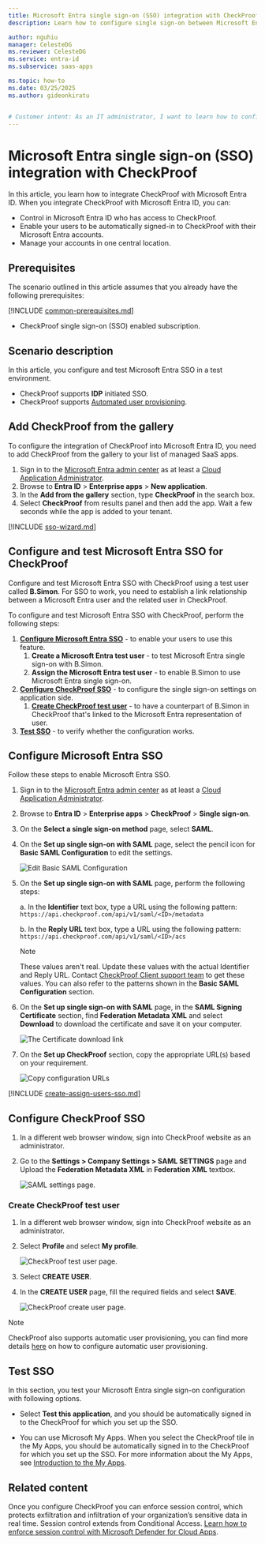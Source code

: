 ```yaml
---
title: Microsoft Entra single sign-on (SSO) integration with CheckProof
description: Learn how to configure single sign-on between Microsoft Entra ID and CheckProof.

author: nguhiu
manager: CelesteDG
ms.reviewer: CelesteDG
ms.service: entra-id
ms.subservice: saas-apps

ms.topic: how-to
ms.date: 03/25/2025
ms.author: gideonkiratu


# Customer intent: As an IT administrator, I want to learn how to configure single sign-on between Microsoft Entra ID and CheckProof so that I can control who has access to CheckProof, enable automatic sign-in with Microsoft Entra accounts, and manage my accounts in one central location.
---
```


# Microsoft Entra single sign-on (SSO) integration with CheckProof

In this article,  you learn how to integrate CheckProof with Microsoft Entra ID. When you integrate CheckProof with Microsoft Entra ID, you can:

* Control in Microsoft Entra ID who has access to CheckProof.
* Enable your users to be automatically signed-in to CheckProof with their Microsoft Entra accounts.
* Manage your accounts in one central location.

## Prerequisites

The scenario outlined in this article assumes that you already have the following prerequisites:

[!INCLUDE [common-prerequisites.md](~/identity/saas-apps/includes/common-prerequisites.md)]
* CheckProof single sign-on (SSO) enabled subscription.

## Scenario description

In this article,  you configure and test Microsoft Entra SSO in a test environment.

* CheckProof supports **IDP** initiated SSO.
* CheckProof supports [Automated user provisioning](checkproof-provisioning-tutorial.md).

## Add CheckProof from the gallery

To configure the integration of CheckProof into Microsoft Entra ID, you need to add CheckProof from the gallery to your list of managed SaaS apps.

1. Sign in to the [Microsoft Entra admin center](https://entra.microsoft.com) as at least a [Cloud Application Administrator](~/identity/role-based-access-control/permissions-reference.md#cloud-application-administrator).
1. Browse to **Entra ID** > **Enterprise apps** > **New application**.
1. In the **Add from the gallery** section, type **CheckProof** in the search box.
1. Select **CheckProof** from results panel and then add the app. Wait a few seconds while the app is added to your tenant.

 [!INCLUDE [sso-wizard.md](~/identity/saas-apps/includes/sso-wizard.md)]

<a name='configure-and-test-azure-ad-sso-for-checkproof'></a>

## Configure and test Microsoft Entra SSO for CheckProof

Configure and test Microsoft Entra SSO with CheckProof using a test user called **B.Simon**. For SSO to work, you need to establish a link relationship between a Microsoft Entra user and the related user in CheckProof.

To configure and test Microsoft Entra SSO with CheckProof, perform the following steps:

1. **[Configure Microsoft Entra SSO](#configure-azure-ad-sso)** - to enable your users to use this feature.
    1. **Create a Microsoft Entra test user** - to test Microsoft Entra single sign-on with B.Simon.
    1. **Assign the Microsoft Entra test user** - to enable B.Simon to use Microsoft Entra single sign-on.
1. **[Configure CheckProof SSO](#configure-checkproof-sso)** - to configure the single sign-on settings on application side.
    1. **[Create CheckProof test user](#create-checkproof-test-user)** - to have a counterpart of B.Simon in CheckProof that's linked to the Microsoft Entra representation of user.
1. **[Test SSO](#test-sso)** - to verify whether the configuration works.

<a name='configure-azure-ad-sso'></a>

## Configure Microsoft Entra SSO

Follow these steps to enable Microsoft Entra SSO.

1. Sign in to the [Microsoft Entra admin center](https://entra.microsoft.com) as at least a [Cloud Application Administrator](~/identity/role-based-access-control/permissions-reference.md#cloud-application-administrator).
1. Browse to **Entra ID** > **Enterprise apps** > **CheckProof** > **Single sign-on**.
1. On the **Select a single sign-on method** page, select **SAML**.
1. On the **Set up single sign-on with SAML** page, select the pencil icon for **Basic SAML Configuration** to edit the settings.

   ![Edit Basic SAML Configuration](common/edit-urls.png)

1. On the **Set up single sign-on with SAML** page, perform the following steps:

    a. In the **Identifier** text box, type a URL using the following pattern:
    `https://api.checkproof.com/api/v1/saml/<ID>/metadata`

    b. In the **Reply URL** text box, type a URL using the following pattern:
    `https://api.checkproof.com/api/v1/saml/<ID>/acs`

	> [!NOTE]
	> These values aren't real. Update these values with the actual Identifier and Reply URL. Contact [CheckProof Client support team](mailto:support@checkproof.com) to get these values. You can also refer to the patterns shown in the **Basic SAML Configuration** section.

1. On the **Set up single sign-on with SAML** page, in the **SAML Signing Certificate** section,  find **Federation Metadata XML** and select **Download** to download the certificate and save it on your computer.

	![The Certificate download link](common/metadataxml.png)

1. On the **Set up CheckProof** section, copy the appropriate URL(s) based on your requirement.

	![Copy configuration URLs](common/copy-configuration-urls.png)
<a name='create-an-azure-ad-test-user'></a>

[!INCLUDE [create-assign-users-sso.md](~/identity/saas-apps/includes/create-assign-users-sso.md)]

## Configure CheckProof SSO

1. In a different web browser window, sign into CheckProof website as an administrator.

1. Go to the **Settings > Company Settings > SAML SETTINGS** page and Upload the **Federation Metadata XML** in **Federation XML** textbox.

    ![SAML settings page.](./media/checkproof-tutorial/settings.png)

### Create CheckProof test user

1. In a different web browser window, sign into CheckProof website as an administrator.

1. Select **Profile** and select **My profile**.

    ![CheckProof test user page.](./media/checkproof-tutorial/create-user.png)

1. Select **CREATE USER**.

1. In the **CREATE USER** page, fill the required fields and select **SAVE**.

    ![CheckProof create user page.](./media/checkproof-tutorial/user.png)

> [!NOTE]
>CheckProof also supports automatic user provisioning, you can find more details [here](./checkproof-provisioning-tutorial.md) on how to configure automatic user provisioning.

## Test SSO 

In this section, you test your Microsoft Entra single sign-on configuration with following options.

* Select **Test this application**, and you should be automatically signed in to the CheckProof for which you set up the SSO.

* You can use Microsoft My Apps. When you select the CheckProof tile in the My Apps, you should be automatically signed in to the CheckProof for which you set up the SSO. For more information about the My Apps, see [Introduction to the My Apps](https://support.microsoft.com/account-billing/sign-in-and-start-apps-from-the-my-apps-portal-2f3b1bae-0e5a-4a86-a33e-876fbd2a4510).

## Related content

Once you configure CheckProof you can enforce session control, which protects exfiltration and infiltration of your organization’s sensitive data in real time. Session control extends from Conditional Access. [Learn how to enforce session control with Microsoft Defender for Cloud Apps](/cloud-app-security/proxy-deployment-aad).
